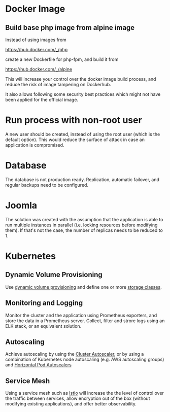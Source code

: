 # Docker Image

## Build base php image from alpine image
Instead of using images from

https://hub.docker.com/_/php

create a new Dockerfile for php-fpm, and build it from

https://hub.docker.com/_/alpine

This will increase your control over the docker image build process, and reduce the risk of image tampering on Dockerhub.

It also allows following some security best practices which might not have been applied for the official image.

# Run process with non-root user
A new user should be created, instead of using the root user (which is the default option).
This would reduce the surface of attack in case an application is compromised.

# Database
The database is not production ready.
Replication, automatic failover, and regular backups need to be configured.

# Joomla
The solution was created with the assumption that the application is able to run multiple instances in parallel (i.e. locking resources before modifying them).
If that's not the case, the number of replicas needs to be reduced to 1.

# Kubernetes

## Dynamic Volume Provisioning

Use [dynamic volume provisioning](https://kubernetes.io/docs/concepts/storage/dynamic-provisioning/) and define one or more [storage classes](https://kubernetes.io/docs/concepts/storage/storage-classes/).

## Monitoring and Logging
Monitor the cluster and the application using Prometheus exporters, and store the data in a Prometheus server.
Collect, filter and strore logs using an ELK stack, or an equivalent solution.

## Autoscaling
Achieve autoscaling by using the [Cluster Autoscaler](https://github.com/kubernetes/autoscaler/tree/master/cluster-autoscaler), or by using a combination of Kubernetes node autoscaling (e.g. AWS autoscaling groups) and [Horizontal Pod Autoscalers](https://kubernetes.io/docs/tasks/run-application/horizontal-pod-autoscale/)

## Service Mesh
Using a service mesh such as [Istio](https://istio.io/) will increase the the level of control over the traffic between services, allow encryption out of the box (without modifying existing applications), and offer better observability.